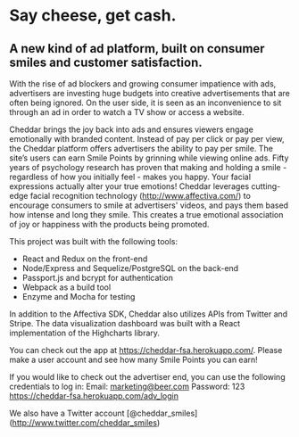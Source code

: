 # Say cheese, get cash.
## A new kind of ad platform, built on consumer smiles and customer satisfaction.

With the rise of ad blockers and growing consumer impatience with ads, advertisers are investing huge budgets into creative advertisements that are often being ignored. On the user side, it is seen as an inconvenience to sit through an ad in order to watch a TV show or access a website. 

Cheddar brings the joy back into ads and ensures viewers engage emotionally with branded content. Instead of pay per click or pay per view, the Cheddar platform offers advertisers the ability to pay per smile. The site’s users can earn Smile Points by grinning while viewing online ads. Fifty years of psychology research has proven that making and holding a smile - regardless of how you initially feel - makes you happy. Your facial expressions actually alter your true emotions!  Cheddar leverages cutting-edge facial recognition technology (http://www.affectiva.com/) to encourage consumers to smile at advertisers' videos, and pays them based how intense and long they smile. This creates a true emotional association of joy or happiness with the products being promoted.

This project was built with the following tools:
  - React and Redux on the front-end
  - Node/Express and Sequelize/PostgreSQL on the back-end
  - Passport.js and bcrypt for authentication
  - Webpack as a build tool
  - Enzyme and Mocha for testing
  
In addition to the Affectiva SDK, Cheddar also utilizes APIs from Twitter and Stripe. The data visualization dashboard was built with a React implementation of the Highcharts library.

You can check out the app at https://cheddar-fsa.herokuapp.com/. Please make a user account and see how many Smile Points you can earn! 

If you would like to check out the advertiser end, you can use the following credentials to log in:
    Email: marketing@beer.com
    Password: 123
    https://cheddar-fsa.herokuapp.com/adv_login

We also have a Twitter account [@cheddar_smiles] (http://www.twitter.com/cheddar_smiles)
